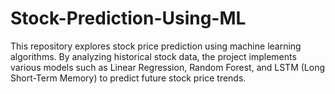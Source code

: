 # Stock-Prediction-Using-ML
This repository explores stock price prediction using machine learning algorithms. By analyzing historical stock data, the project implements various models such as Linear Regression, Random Forest, and LSTM (Long Short-Term Memory) to predict future stock price trends.
